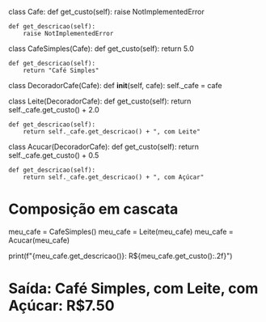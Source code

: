 class Cafe:
    def get_custo(self):
        raise NotImplementedError

    def get_descricao(self):
        raise NotImplementedError


class CafeSimples(Cafe):
    def get_custo(self):
        return 5.0

    def get_descricao(self):
        return "Café Simples"


class DecoradorCafe(Cafe):
    def __init__(self, cafe):
        self._cafe = cafe


class Leite(DecoradorCafe):
    def get_custo(self):
        return self._cafe.get_custo() + 2.0

    def get_descricao(self):
        return self._cafe.get_descricao() + ", com Leite"


class Acucar(DecoradorCafe):
    def get_custo(self):
        return self._cafe.get_custo() + 0.5

    def get_descricao(self):
        return self._cafe.get_descricao() + ", com Açúcar"


# Composição em cascata
meu_cafe = CafeSimples()
meu_cafe = Leite(meu_cafe)
meu_cafe = Acucar(meu_cafe)

print(f"{meu_cafe.get_descricao()}: R${meu_cafe.get_custo():.2f}")

# Saída: Café Simples, com Leite, com Açúcar: R$7.50